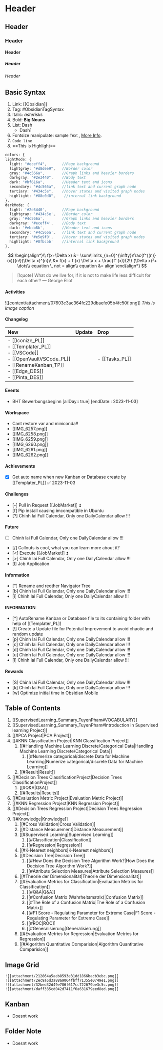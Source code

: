 # Header
## Header
### Header
#### Header
##### Header
###### Header
## Basic Syntax
1. Link: [[Obsidian]]
2. Tag: #ObsidianTagSyntax 
3. Italic: *asterisks*
4. Bold: **Big Nouns**
5. List: Dash 
	 - Dash1
6. Fontsize manipulate: <font size=2>sample Text </font>, [More Info](https://linuxhint.com/markdown-font-size/).
7. `Code line`
8. ==This is Highlight==
```typescript
colors: {
lightMode: {
  light: "#eceff4",       //Page background
  lightgray: "#d8dee9",   //Border color
  gray: "#4c566a",        //Graph links and heavier borders
  darkgray: "#2e3440",    //Body text
  dark: "#bf616a",        //Header text and icons
  secondary: "#4c566a",   //link text and current graph node
  tertiary: "#434c5e",    //hover states and visited graph nodes
  highlight: "#88c0d0",    //internal link background
},
darkMode: {
  light: '#2e3440',       //Page background
  lightgray: '#434c5e',   //Border color
  gray: '#4c566a',        //Graph links and heavier borders
  darkgray: '#eceff4',    //Body text
  dark: '#ebcb8b',        //Header text and icons
  secondary: '#4c566a',   //link text and current graph node
  tertiary: '#e5e9f0',    //hover states and visited graph nodes
  highlight: '#8fbcbb'    //internal link background
},
```

$$
\begin{align*}\\
f(x+\Delta x) &= \sum\limits_{n=0}^{\infty}\frac{f^{(n)}(x)}{n!}(\Delta x)^{n}\\
&= f(x) + f'(x) \Delta x + \frac{f''(x)}{2!} (\Delta x)²+ \dots\\
equation \, not = align\\
equation &= align
\end{align*}
$$

> [!quote] What do we live for, if it is not to make life less difficult for each other?
> — George Eliot
#### Activities
![[content/attachment/07603c3ac364fc229dbaefe05b4fc50f.png]]
*This is image caption*
#### Changelog

|   New                                                                                                                                                                                                   |   Update   |   Drop                 |
|:--------------------------------------------------------------------------------------------------------------------------------------------------------------------------------------------------------|:-----------|:-----------------------|
| <div>- [[Iconize_PL]]</div><div>- [[Templater_PL]]</div><div>- [[VSCode]]</div><div>- [[OpenVaultVSCode_PL]]</div><div>- [[RenameKanban_TP]]</div><div>- [[Edge_DES]]</div><div>- [[Pinta_DES]]</div>        |            |  - [[Tasks_PL]]        |  


#### Events
-  BHT Bewerbungsbeginn [allDay:: true]  [endDate:: 2023-11-03]
#### Workspace
- Cant restore var and miniconda!!
- [[IMG_6257.png]]
- [[IMG_6258.png]]
- [[IMG_6259.png]]
- [[IMG_6260.png]]
- [[IMG_6261.png]]
- [[IMG_6262.png]]
#### Achievements
- [x] Get auto name when new Kanban or Database create by [[Templater_PL]] ✅ 2023-11-03

#### Challenges
- [-] Pull in Request [[JobMarket]] ⏫
- [f] Pip install causing imcompatible in Ubuntu
- [?] Chinh lai Full Calendar, Only one DailyCalendar allow !!!

#### Future
- [ ] Chinh lai Full Calendar, Only one DailyCalendar allow !!!
- [/] Callouts is cool, what you can learn more about it?
- [<] Execute [[JobMarket]] ⏫
- [>] Chinh lai Full Calendar, Only one DailyCalendar allow !!!
- [I] Job Application

#### Information
- ["] Rename and reother Navigator Tree
- [b] Chinh lai Full Calendar, Only one DailyCalendar allow !!!
- [i] Chinh lai Full Calendar, Only one DailyCalendar allow !!!

#### INFORMATION
- [*] AutoRename Kanban or Database file to its containing folder with help of [[Templater_PL]]
- [!] Create a Update file for Potential Improvement to avoid chaotic and random update
- [p] Chinh lai Full Calendar, Only one DailyCalendar allow !!!
- [c] Chinh lai Full Calendar, Only one DailyCalendar allow !!!
- [d] Chinh lai Full Calendar, Only one DailyCalendar allow !!!
- [u] Chinh lai Full Calendar, Only one DailyCalendar allow !!!
- [l] Chinh lai Full Calendar, Only one DailyCalendar allow !!!

#### Rewards
- [S] Chinh lai Full Calendar, Only one DailyCalendar allow !!!
- [k] Chinh lai Full Calendar, Only one DailyCalendar allow !!!
- [w] Optimize initial time in Obsidian Mobile
## Table of Contents

1. [[SupervisedLearning_Summary_TuyenPham#VOCABULARY]]
2. [[SupervisedLearning_Summary_TuyenPham#Introduction in Supervised learning Project]]
3. [[#PCA Project|PCA Project]]
4. [[#KNN Classification Project|KNN Classification Project]]
	1. [[#Handling Machine Learning Discrete/Categorical Data|Handling Machine Learning Discrete/Categorical Data]]
		1. [[#Numerize categorical/discrete Data for Machine Learning|Numerize categorical/discrete Data for Machine Learning]]
	2. [[#Result|Result]]
5. [[#Decision Trees ClassificationProject|Decision Trees ClassificationProject]]
	1. [[#Q&A|Q&A]]
	2. [[#Results|Results]]
6. [[#Evaluation Metric Project|Evaluation Metric Project]]
7. [[#KNN Regression Project|KNN Regression Project]]
8. [[#Decision Trees Regression Project|Decision Trees Regression Project]]
9. [[#Knowledge|Knowledge]]
	1. [[#Cross Validation|Cross Validation]]
	2. [[#Distance Measurement|Distance Measurement]]
	3. [[#Supervised Learning|Supervised Learning]]
		1. [[#Classification|Classification]]
		2. [[#Regression|Regression]]
	4. [[#K-Nearest neighbors|K-Nearest neighbors]]
	5. [[#Decision Tree|Decision Tree]]
		1. [[#How Does the Decision Tree Algorithm Work?|How Does the Decision Tree Algorithm Work?]]
		2. [[#Attribute Selection Measures|Attribute Selection Measures]]
	6. [[#Theorie der Dimensionalität|Theorie der Dimensionalität]]
	7. [[#Evaluation Metrics for Classification|Evaluation Metrics for Classification]]
		1. [[#Q&A|Q&A]]
		2. [[#Confusion Matrix (Wahrheitsmatrix)|Confusion Matrix]]
		3. [[#The Role of a Confusion Matrix|The Role of a Confusion Matrix]]
		4. [[#F1 Score - Regulating Parameter for Extreme Case|F1 Score - Regulating Parameter for Extreme Case]]
		5. [[#ROC|ROC]]
		6. [[#Generalisierung|Generalisierung]]
	8. [[#Evaluation Metrics for Regression|Evaluation Metrics for Regression]]
	9. [[#Algorithm Quantitative Comparision|Algorithm Quantitative Comparision]]
## Image Grid
```image-layout-masonry-2
![[attachment/212864a5aeb8593e31dd1866bacb3ebc.png]] 
![[attachment/2ec9a6d3a88a9064fbff71355e0749e1.png]] 
![[attachment/32bed32d49e786f617cc722679be3c5c.png]]
![[attachment/daff335cd042d7411f6a631679eed8ed.png]]
```
## Kanban
- Doesnt work
## Folder Note
- Doesnt work